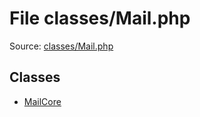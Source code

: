File classes/Mail.php
=========
Source: [classes/Mail.php](https://github.com/PrestaShop/PrestaShop/blob/1.6.1.1/classes/Mail.php)


Classes
-------

* [MailCore](class.MailCore.md)

